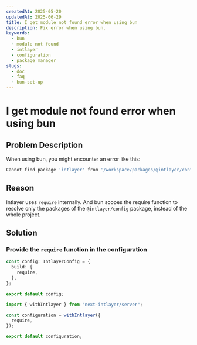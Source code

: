 ```yaml
---
createdAt: 2025-05-20
updatedAt: 2025-06-29
title: I get module not found error when using bun
description: Fix error when using bun.
keywords:
  - bun
  - module not found
  - intlayer
  - configuration
  - package manager
slugs:
  - doc
  - faq
  - bun-set-up
---
```


# I get module not found error when using bun

## Problem Description

When using bun, you might encounter an error like this:

```bash
Cannot find package 'intlayer' from '/workspace/packages/@intlayer/config/dist/cjs/utils/ESMxCJSHelpers.cjs' undefined
```

## Reason

Intlayer uses `require` internally. And bun scopes the require function to resolve only the packages of the `@intlayer/config` package, instead of the whole project.

## Solution

### Provide the `require` function in the configuration

```ts
const config: IntlayerConfig = {
  build: {
    require,
  },
};

export default config;
```

```ts fileName="next.config.ts" codeFormat="typescript"
import { withIntlayer } from "next-intlayer/server";

const configuration = withIntlayer({
  require,
});

export default configuration;
```
